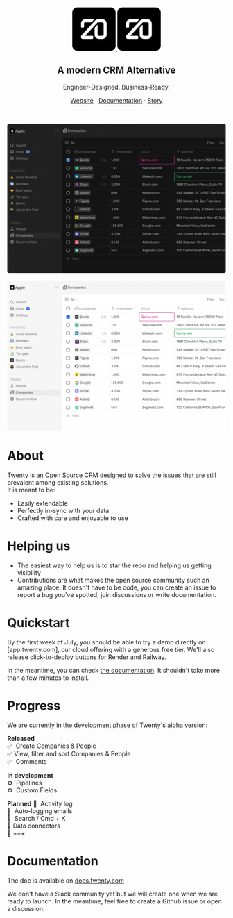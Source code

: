 
</br>
<p align="center">
  <a href="https://www.twenty.com#gh-dark-mode-only">
    <img src="./docs/static/img/logo-square-dark.svg" width="100px" alt="Twenty logo" />
  </a>
  <a href="https://www.twenty.com#gh-light-mode-only">
    <img src="./docs/static/img/logo-square-dark.svg" width="100px" alt="Twenty logo" />
  </a>
</p>

<h2 align="center" >A modern CRM Alternative</h3>
<p align="center">Engineer-Designed. Business-Ready.


</p>
<p align="center"><a href="https://twenty.com">Website</a> · <a href="https://docs.twenty.com">Documentation</a> · <a href="https://twenty.com/story">Story</a></p>
<br />

<p align="center">
  <a href="https://www.twenty.com#gh-dark-mode-only">
    <img src="./docs/static/img/preview-dark.png" alt="Companies view" />
  </a>
</p>
<p align="center">
  <a href="https://www.twenty.com#gh-light-mode-only">
    <img src="./docs/static/img/preview-light.png" alt="Companies view" />
  </a>
</p>

# About
Twenty is an Open Source CRM designed to solve the issues that are still prevalent among existing solutions.  
It is meant to be:
- Easily extendable
- Perfectly in-sync with your data
- Crafted with care and enjoyable to use

# Helping us
- The easiest way to help us is to star the repo and helping us getting visibility
- Contributions are what makes the open source community such an amazing place. It doesn't have to be code, you can create an issue to report a bug you've spotted, join discussions or write documentation.


# Quickstart
By the first week of July, you should be able to try a demo directly on [app.twenty.com], our cloud offering with a generous free tier. We'll also release click-to-deploy buttons for Render and Railway.

In the meantime, you can check [the documentation](/start/local-setup). It shouldn't take more than a few minutes to install.

# Progress
We are currently in the development phase of Twenty's alpha version:

**Released**  
✅  Create Companies & People  
✅  View, filter and sort Companies & People  
✅  Comments  

**In development**  
⚙️  Pipelines  
⚙️  Custom Fields  

**Planned** 
📅  Activity log  
📅  Auto-logging emails  
📅  Search / Cmd + K  
📅  Data connectors  
📅  +++

# Documentation
The doc is available on [docs.twenty.com](https://docs.twenty.com)

We don't have a Slack community yet but we will create one when we are ready to launch.
In the meantime, feel free to create a Github issue or open a discussion.